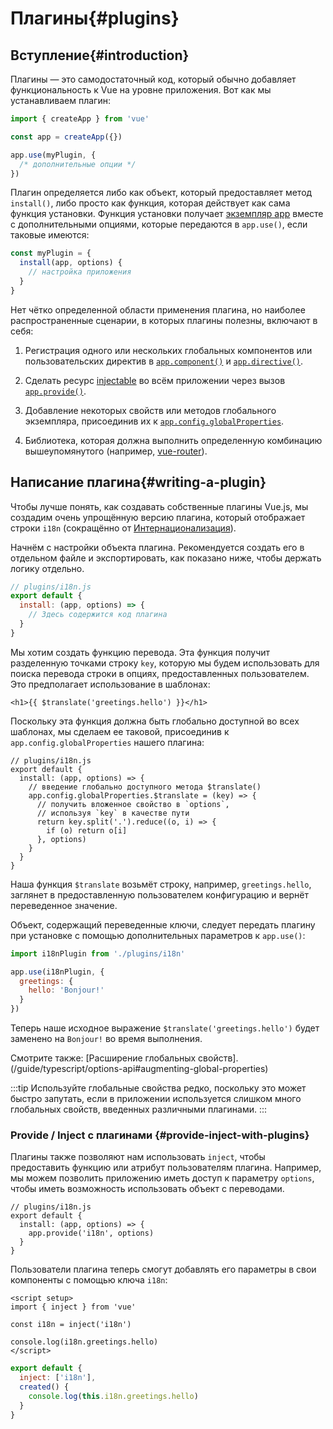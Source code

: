 ﻿# Плагины{#plugins}

## Вступление{#introduction}

Плагины — это самодостаточный код, который обычно добавляет функциональность к Vue на уровне приложения. Вот как мы устанавливаем плагин:

```js
import { createApp } from 'vue'

const app = createApp({})

app.use(myPlugin, {
  /* дополнительные опции */
})
```

Плагин определяется либо как объект, который предоставляет метод `install()`, либо просто как функция, которая действует как сама функция установки. Функция установки получает [экземпляр app](/api/application) вместе с дополнительными опциями, которые передаются в `app.use()`, если таковые имеются:

```js
const myPlugin = {
  install(app, options) {
    // настройка приложения
  }
}
```

Нет чётко определенной области применения плагина, но наиболее распространенные сценарии, в которых плагины полезны, включают в себя:

1. Регистрация одного или нескольких глобальных компонентов или пользовательских директив в [`app.component()`](/api/application#app-component) и [`app.directive()`](/api/application#app-directive).

2. Сделать ресурс [injectable](/guide/components/provide-inject) во всём приложении через вызов [`app.provide()`](/api/application#app-provide).

3. Добавление некоторых свойств или методов глобального экземпляра, присоединив их к [`app.config.globalProperties`](/api/application#app-config-globalproperties).

4. Библиотека, которая должна выполнить определенную комбинацию вышеупомянутого (например, [vue-router](https://github.com/vuejs/vue-router-next)).

## Написание плагина{#writing-a-plugin}

Чтобы лучше понять, как создавать собственные плагины Vue.js, мы создадим очень упрощённую версию плагина, который отображает строки `i18n` (сокращённо от [Интернационализация](https://en.wikipedia.org/wiki/Internationalization_and_localization)).

Начнём с настройки объекта плагина. Рекомендуется создать его в отдельном файле и экспортировать, как показано ниже, чтобы держать логику отдельно.

```js
// plugins/i18n.js
export default {
  install: (app, options) => {
    // Здесь содержится код плагина
  }
}
```

Мы хотим создать функцию перевода. Эта функция получит разделенную точками строку `key`, которую мы будем использовать для поиска перевода строки в опциях, предоставленных пользователем. Это предполагает использование в шаблонах:
```vue-html
<h1>{{ $translate('greetings.hello') }}</h1>
```

Поскольку эта функция должна быть глобально доступной во всех шаблонах, мы сделаем ее таковой, присоединив к `app.config.globalProperties` нашего плагина:

```js{4-11}
// plugins/i18n.js
export default {
  install: (app, options) => {
    // введение глобально доступного метода $translate()
    app.config.globalProperties.$translate = (key) => {
      // получить вложенное свойство в `options`,
      // используя `key` в качестве пути
      return key.split('.').reduce((o, i) => {
        if (o) return o[i]
      }, options)
    }
  }
}
```

Наша функция `$translate` возьмёт строку, например, `greetings.hello`, заглянет в предоставленную пользователем конфигурацию и вернёт переведенное значение.

Объект, содержащий переведенные ключи, следует передать плагину при установке с помощью дополнительных параметров к `app.use()`:

```js
import i18nPlugin from './plugins/i18n'

app.use(i18nPlugin, {
  greetings: {
    hello: 'Bonjour!'
  }
})
```

Теперь наше исходное выражение `$translate('greetings.hello')` будет заменено на `Bonjour!` во время выполнения.

Смотрите также: [Расширение глобальных свойств].(/guide/typescript/options-api#augmenting-global-properties) <sup class="vt-badge ts" />

:::tip
Используйте глобальные свойства редко, поскольку это может быстро запутать, если в приложении используется слишком много глобальных свойств, введенных различными плагинами.
:::

### Provide / Inject с плагинами {#provide-inject-with-plugins}

Плагины также позволяют нам использовать `inject`, чтобы предоставить функцию или атрибут пользователям плагина. Например, мы можем позволить приложению иметь доступ к параметру `options`, чтобы иметь возможность использовать объект с переводами.

```js{10}
// plugins/i18n.js
export default {
  install: (app, options) => {
    app.provide('i18n', options)
  }
}
```

Пользователи плагина теперь смогут добавлять его параметры в свои компоненты с помощью ключа `i18n`:

<div class="composition-api">

```vue
<script setup>
import { inject } from 'vue'

const i18n = inject('i18n')

console.log(i18n.greetings.hello)
</script>
```

</div>
<div class="options-api">

```js
export default {
  inject: ['i18n'],
  created() {
    console.log(this.i18n.greetings.hello)
  }
}
```

</div>
